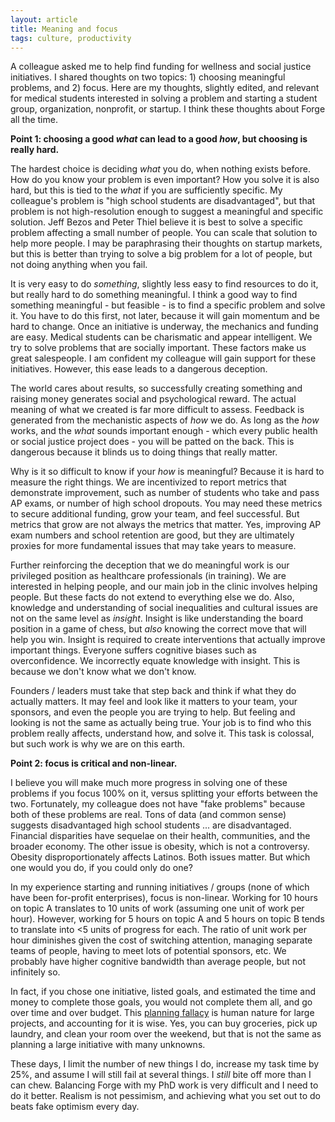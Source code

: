 ```yaml
---
layout: article
title: Meaning and focus
tags: culture, productivity
---
```


A colleague asked me to help find funding for wellness and social justice initiatives. I shared thoughts on two topics: 1) choosing meaningful problems, and 2) focus. Here are my thoughts, slightly edited, and relevant for medical students interested in solving a problem and starting a student group, organization, nonprofit, or startup. I think these thoughts about Forge all the time.

**Point 1: choosing a good *what* can lead to a good *how*, but choosing is really hard.**

The hardest choice is deciding *what* you do, when nothing exists before. How do you know your problem is even important? How you solve it is also hard, but this is tied to the *what* if you are sufficiently specific. My colleague's problem is "high school students are disadvantaged", but that problem is not high-resolution enough to suggest a meaningful and specific solution. Jeff Bezos and Peter Thiel believe it is best to solve a specific problem affecting a small number of people. You can scale that solution to help more people. I may be paraphrasing their thoughts on startup markets, but this is better than trying to solve a big problem for a lot of people, but not doing anything when you fail.

It is very easy to do *something*, slightly less easy to find resources to do it, but really hard to do something meaningful. I think a good way to find something meaningful - but feasible - is to find a specific problem and solve it. You have to do this first, not later, because it will gain momentum and be hard to change. Once an initiative is underway, the mechanics and funding are easy. Medical students can be charismatic and appear intelligent. We try to solve problems that are socially important. These factors make us great salespeople. I am confident my colleague will gain support for these initiatives. However, this ease leads to a dangerous deception.

The world cares about results, so successfully creating something and raising money generates social and psychological reward. The actual meaning of what we created is far more difficult to assess. Feedback is generated from the mechanistic aspects of *how* we do. As long as the *how* works, and the *what* sounds important enough - which every public health or social justice project does - you will be patted on the back. This is dangerous because it blinds us to doing things that really matter.

Why is it so difficult to know if your *how* is meaningful? Because it is hard to measure the right things. We are incentivized to report metrics that demonstrate improvement, such as number of students who take and pass AP exams, or number of high school dropouts. You may need these metrics to secure additional funding, grow your team, and feel successful. But metrics that grow are not always the metrics that matter. Yes, improving AP exam numbers and school retention are good, but they are ultimately proxies for more fundamental issues that may take years to measure.

Further reinforcing the deception that we do meaningful work is our privileged position as healthcare professionals (in training). We are interested in helping people, and our main job in the clinic involves helping people. But these facts do not extend to everything else we do. Also, knowledge and understanding of social inequalities and cultural issues are not on the same level as *insight*. Insight is like understanding the board position in a game of chess, but *also* knowing the correct move that will help you win. Insight is required to create interventions that actually improve important things. Everyone suffers cognitive biases such as overconfidence. We incorrectly equate knowledge with insight. This is because we don't know what we don't know.

Founders / leaders must take that step back and think if what they do actually matters. It may feel and look like it matters to your team, your sponsors, and even the people you are trying to help. But feeling and looking is not the same as actually being true. Your job is to find who this problem really affects, understand how, and solve it. This task is colossal, but such work is why we are on this earth.

**Point 2: focus is critical and non-linear.**

I believe you will make much more progress in solving one of these problems if you focus 100% on it, versus splitting your efforts between the two. Fortunately, my colleague does not have "fake problems" because both of these problems are real. Tons of data (and common sense) suggests disadvantaged high school students ... are disadvantaged. Financial disparities have sequelae on their health, communities, and the broader economy. The other issue is obesity, which is not a controversy. Obesity disproportionately affects Latinos. Both issues matter. But which one would you do, if you could only do one?

In my experience starting and running initiatives / groups (none of which have been for-profit enterprises), focus is non-linear. Working for 10 hours on topic A translates to 10 units of work (assuming one unit of work per hour). However, working for 5 hours on topic A and 5 hours on topic B tends to translate into <5 units of progress for each. The ratio of unit work per hour diminishes given the cost of switching attention, managing separate teams of people, having to meet lots of potential sponsors, etc. We probably have higher cognitive bandwidth than average people, but not infinitely so.

In fact, if you chose one initiative, listed goals, and estimated the time and money to complete those goals, you would not complete them all, and go over time and over budget. This [planning fallacy](http://erikreinertsen.com/planning-fallacy/) is human nature for large projects, and accounting for it is wise. Yes, you can buy groceries, pick up laundry, and clean your room over the weekend, but that is not the same as planning a large initiative with many unknowns.

These days, I limit the number of new things I do, increase my task time by 25%, and assume I will still fail at several things. I *still* bite off more than I can chew. Balancing Forge with my PhD work is very difficult and I need to do it better. Realism is not pessimism, and achieving what you set out to do beats fake optimism every day.
